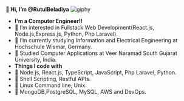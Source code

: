  **👋 Hi, I’m @RutulBeladiya**
 ![giphy](https://github.com/RutulBeladia/RutulBeladia/assets/133772715/dbe688fd-f1d5-4354-9bfc-e20d1ef251f6)

- **I'm a Computer Engineer!!**
- 👀 I’m interested in Fullstack Web Development(React.js, Node.js,Express.js, Python, Php Laravel).
- 🌱 I’m currently studying Information and Electrical Engineering at Hochschule Wismar, Germany.
- 🌱 Studied Computer Applications at Veer Naramad South Gujarat University, India.
- **Things I code with**
- 🌱 Node.js, React.js, TypeScript, JavaScript, Php Laravel, Python.
- 🌱 Shell Scripting, Restful APIs.
- 🌱 Linux Command line, Unix.
- 🌱 MongoDB,PostgreSQL, MySQL, AWS and DevOps.
<!---
RutulBeladia/RutulBeladia is a ✨ special ✨ repository because its `README.md` (this file) appears on your GitHub profile.
You can click the Preview link to take a look at your changes.
--->
